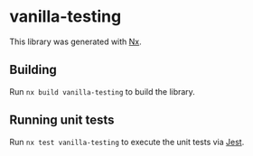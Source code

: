 # vanilla-testing

This library was generated with [Nx](https://nx.dev).

## Building

Run `nx build vanilla-testing` to build the library.

## Running unit tests

Run `nx test vanilla-testing` to execute the unit tests via [Jest](https://jestjs.io).
